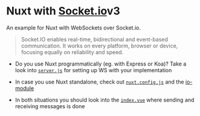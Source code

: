 # Nuxt with [Socket.io](https://socket.io/)v3

An example for Nuxt with WebSockets over Socket.io.

> Socket.IO enables real-time, bidirectional and event-based communication.
> It works on every platform, browser or device, focusing equally on reliability and speed.

* Do you use Nuxt programmatically (eg. with Express or Koa)? Take a look into [`server.js`](./server.js) for setting up WS with your implementation

* In case you use Nuxt standalone, check out [`nuxt.config.js`](./nuxt.config.js) and the [io-module](./io/index.js)

* In both situations you should look into the [`index.vue`](./pages/index.vue) where sending and receiving messages is done
